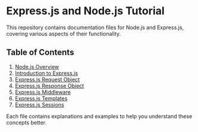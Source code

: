 # Express.js and Node.js Tutorial

This repository contains documentation files for Node.js and Express.js, covering various aspects of their functionality.

## Table of Contents

1. [Node.js Overview](0.node.js.md)
2. [Introduction to Express.js](1.express.js.md)
3. [Express.js Request Object](2.express.js-request-object.md)
4. [Express.js Response Object](3.express.js-response-object.md)
5. [Express.js Middleware](4.express.js-middleware.md)
6. [Express.js Templates](5.express.js-templates.md)
7. [Express.js Sessions](6.express.js-sessions.md)

Each file contains explanations and examples to help you understand these concepts better.
